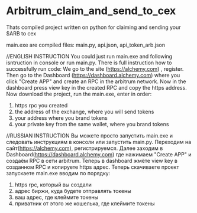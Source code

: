 # Arbitrum_claim_and_send_to_cex
Thats compiled project written on python for claiming and sending your $ARB to cex

main.exe are compiled files: main.py, api.json, api_token_arb.json


//ENGLISH INSTRUCTION
You could just run main.exe and following isntruction in console or run main.py. 
There is full instruction how to successfully run code:
We go to the site (https://alchemy.com) , register. 
Then go to the Dashboard (https://dashboard.alchemy.com) where you click "Create APP" and create an RPC in the arbitrum network. 
Now in the dashboard press view key in the created RPC and copy the https address. 
Now download the project, run the main.exe, enter in order: 
1) https rpc you created 
2) the address of the exchange, where you will send tokens 
3) your address where you brand tokens 
4) your private key from the same wallet, where you brand tokens


//RUSSIAN INSTRUCTION
Вы можете просто запустить main.exe и следовать инструкциям в консоли или запустить main.py.
Переходим на сайт(https://alchemy.com), регистрируемся. 
Далее заходим в Dashboard(https://dashboard.alchemy.com) где нажимаем "Create APP" и создаём RPC в сети arbitrum. 
Теперь в dashboard жмёте view key в созданном RPC и копируете https адрес. 
Теперь скачиваете проект запускаете main.exe вводим по порядку: 
1) https rpc, который вы создали 
2) адрес биржи, куда будете отправлять токены 
3) ваш адрес, где клеймите токены 
4) приватник от этого же кошелька, где клеймите токены
